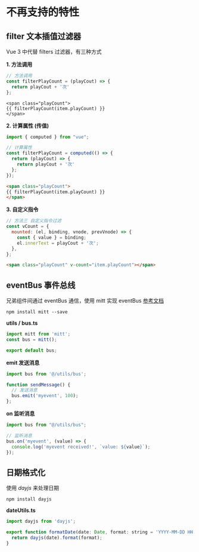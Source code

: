 # 不再支持的特性

## filter 文本插值过滤器

Vue 3 中代替 filters 过滤器，有三种方式

**1. 方法调用**

```js
// 方法调用
const filterPlayCount = (playCout) => {
  return playCout + '次'
};
```

```
<span class="playCount">
{{ filterPlayCount(item.playCount) }}
</span>
```



**2. 计算属性 (传值)**

```js
import { computed } from "vue";

// 计算属性
const filterPlayCount = computed(() => {
  return (playCout) => {
    return playCout + '次'
  };
});
```

```html
<span class="playCount">
{{ filterPlayCount(item.playCount) }}
</span>
```



**3. 自定义指令**

```js
// 方法三 自定义指令过滤
const vCount = {
  mounted: (el, binding, vnode, prevVnode) => {
    const { value } = binding;
    el.innerText = playCout + '次';
  },
};
```

```html
<span class="playCount" v-count="item.playCount"></span>
```



## eventBus 事件总线

兄弟组件间通过 eventBus 通信，使用 mitt 实现 eventBus  [参考文档](https://juejin.cn/post/6890781300648017934)


```
npm install mitt --save
```

**utils / bus.ts**

```js
import mitt from 'mitt';
const bus = mitt();

export default bus;
```

**emit 发送消息**

```js
import bus from '@/utils/bus';

function sendMessage() {
  // 发送消息
  bus.emit('myevent', 100);
};
```

**on 监听消息**

```js
import bus from "@/utils/bus";

// 监听消息
bus.on('myevent', (value) => {
  console.log('myevent received!', `value: ${value}`);
});
```



## 日期格式化

使用 *dayjs* 来处理日期

```
npm install dayjs
```



**dateUtils.ts**

```js
import dayjs from 'dayjs';

export function formatDate(date: Date, format: string = 'YYYY-MM-DD HH:mm:ss'): string {
  return dayjs(date).format(format);
}
```
